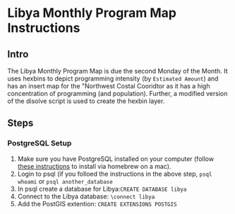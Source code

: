 # Libya Monthly Program Map Instructions

## Intro
The Libya Monthly Program Map is due the second Monday of the Month.  It uses hexbins to depict programming intensity (by `Estimated Amount`) and has an insert map for the "Northwest Costal Cooridtor as it has a high concentration of programming (and population).  Further, a modified version of the disolve script is used to create the hexbin layer.

## Steps

### PostgreSQL Setup
1. Make sure you have PostgreSQL installed on your computer (follow [these instructions](https://gist.github.com/sgnl/609557ebacd3378f3b72) to install via homebrew on a mac). 
2. Login to psql (if you folloed the instructions in the above step, `psql whoami` or `psql another_database`
3. In psql create a database for Libya:`CREATE DATABASE libya`
4. Connect to the Libya database: `\connect libya`
5. Add the PostGIS extention: `CREATE EXTENSIONS POSTGIS`
